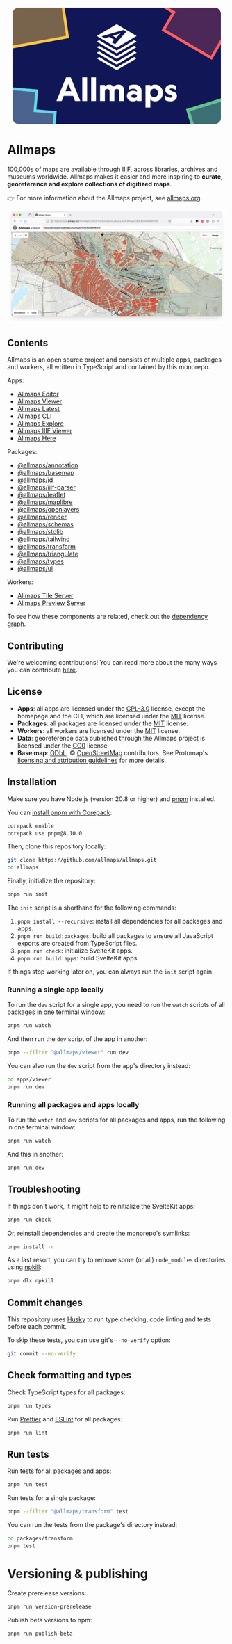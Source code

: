 <p align=center><a href="https://allmaps.org"><img width="480" src="static/allmaps.svg" alt="Allmaps"></a></p>

# Allmaps

100,000s of maps are available through [IIIF](https://iiif.io/), across libraries, archives and museums worldwide. Allmaps makes it easier and more inspiring to **curate, georeference and explore collections of digitized maps**.

👉 For more information about the Allmaps project, see [allmaps.org](https://allmaps.org/).

[![Allmaps Viewer](static/allmaps-viewer.jpg)](https://viewer.allmaps.org/?url=https%3A%2F%2Fannotations.allmaps.org%2Fmaps%2F9c4e14c0b9d41379)

## Contents

Allmaps is an open source project and consists of multiple apps, packages and workers, all written in TypeScript and contained by this monorepo.

Apps:

- [Allmaps Editor](apps/editor)
- [Allmaps Viewer](apps/viewer)
- [Allmaps Latest](apps/latest)
- [Allmaps CLI](apps/cli)
- [Allmaps Explore](apps/explore)
- [Allmaps IIIF Viewer](apps/iiif)
- [Allmaps Here](apps/here)

Packages:

- [@allmaps/annotation](packages/annotation)
- [@allmaps/basemap](packages/basemap)
- [@allmaps/id](packages/id)
- [@allmaps/iiif-parser](packages/iiif-parser)
- [@allmaps/leaflet](packages/leaflet)
- [@allmaps/maplibre](packages/maplibre)
- [@allmaps/openlayers](packages/openlayers)
- [@allmaps/render](packages/render)
- [@allmaps/schemas](packages/schemas)
- [@allmaps/stdlib](packages/stdlib)
- [@allmaps/tailwind](packages/tailwind)
- [@allmaps/transform](packages/transform)
- [@allmaps/triangulate](packages/triangulate)
- [@allmaps/types](packages/types)
- [@allmaps/ui](packages/ui)

Workers:

- [Allmaps Tile Server](workers/tileserver)
- [Allmaps Preview Server](workers/preview)

To see how these components are related, check out the [dependency graph](https://observablehq.com/@allmaps/javascript-dependencies).

## Contributing

We're welcoming contributions! You can read more about the many ways you can contribute [here](./CONTRIBUTING.md).

## License

- **Apps**: all apps are licensed under the [GPL-3.0](https://opensource.org/licenses/GPL-3.0) license, except the homepage and the CLI, which are licensed under the [MIT](https://opensource.org/licenses/MIT) license.
- **Packages**: all packages are licensed under the [MIT](https://opensource.org/licenses/MIT) license.
- **Workers**: all workers are licensed under the [MIT](https://opensource.org/licenses/MIT) license.
- **Data**: georeference data published through the Allmaps project is licensed under the [CC0](https://creativecommons.org/publicdomain/zero/1.0/) license
- **Base map**: [ODbL](https://opendatacommons.org/licenses/odbl/), © [OpenStreetMap](https://www.openstreetmap.org/copyright) contributors. See Protomap's [licensing and attribution guidelines](https://github.com/protomaps/basemaps?tab=readme-ov-file#licensing-and-attribution-guidelines) for more details.

## Installation

Make sure you have Node.js (version 20.8 or higher) and [pnpm](https://pnpm.io/) installed.

You can [install pnpm with Corepack](https://pnpm.io/installation#using-corepack):

```sh
corepack enable
corepack use pnpm@8.10.0
```

Then, clone this repository locally:

```sh
git clone https://github.com/allmaps/allmaps.git
cd allmaps
```

Finally, initialize the repository:

```sh
pnpm run init
```

The `init` script is a shorthand for the following commands:

1. `pnpm install --recursive`: install all dependencies for all packages and apps.
2. `pnpm run build:packages`: build all packages to ensure all JavaScript exports are created from TypeScript files.
3. `pnpm run check`: initialize SvelteKit apps.
4. `pnpm run build:apps`: build SvelteKit apps.

If things stop working later on, you can always run the `init` script again.

### Running a single app locally

To run the `dev` script for a single app, you need to run the `watch` scripts of all packages in one terminal window:

```sh
pnpm run watch
```

And then run the `dev` script of the app in another:

```sh
pnpm --filter "@allmaps/viewer" run dev
```

You can also run the `dev` script from the app's directory instead:

```sh
cd apps/viewer
pnpm run dev
```

### Running all packages and apps locally

To run the `watch` and `dev` scripts for all packages and apps, run the following in one terminal window:

```sh
pnpm run watch
```

And this in another:

```sh
pnpm run dev
```

## Troubleshooting

If things don't work, it might help to reinitialize the SvelteKit apps:

```sh
pnpm run check
```

Or, reinstall dependencies and create the monorepo's symlinks:

```sh
pnpm install -r
```

As a last resort, you can try to remove some (or all) `node_modules` directories using [npkill](https://npkill.js.org/):

```sh
pnpm dlx npkill
```

## Commit changes

This repository uses [Husky](https://typicode.github.io/husky/) to run type checking, code linting and tests before each commit.

To skip these tests, you can use git's `--no-verify` option:

```sh
git commit --no-verify
```

## Check formatting and types

Check TypeScript types for all packages:

```sh
pnpm run types
```

Run [Prettier](https://prettier.io/) and [ESLint](https://eslint.org/) for all packages:

```sh
pnpm run lint
```

## Run tests

Run tests for all packages and apps:

```sh
pnpm run test
```

Run tests for a single package:

```sh
pnpm --filter "@allmaps/transform" test
```

You can run the tests from the package's directory instead:

```sh
cd packages/transform
pnpm test
```

# Versioning & publishing

Create prerelease versions:

```sh
pnpm run version-prerelease
```

Publish beta versions to npm:

```sh
pnpm run publish-beta
```
